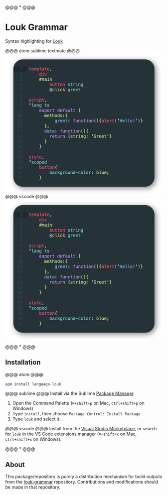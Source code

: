@@@ * @@@
# Louk Grammar
Syntax highlighting for [Louk](https://www.louk-lang.org)

@@@ atom sublime textmate @@@
<img alt="Syntax highlighting example" src="assets/preview.png" />
@@@ vscode @@@
![Syntax highlighting example](assets/preview.png)

@@@ * @@@
## Installation
@@@ atom @@@
```sh
apm install language-louk
```

@@@ sublime @@@
Install via the Sublime [Package Manager](https://sublime.wbond.net/installation).
1. Open the Command Palette (`⌘+shift+p` on Mac, `ctrl+shift+p` on Windows)
2. Type `install`, then choose `Package Control: Install Package`
3. Type `louk` and select it.

@@@ vscode @@@
Install from the [Visual Studio Marketplace](https://marketplace.visualstudio.com/items?itemName=louk-lang.louk), or search for `louk` in the VS Code extensions manager (`⌘+shift+x` on Mac, `ctrl+shift+x` on Windows).

@@@ * @@@
## About
This package/repository is purely a distribution mechanism for build outputs from the [louk-grammar](https://github.com/agorischek/louk-grammar) repository. Contributions and modifications should be made in that repository.

